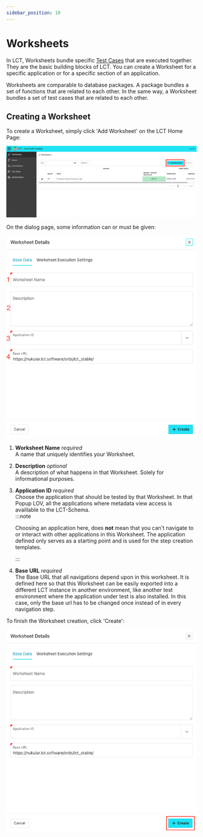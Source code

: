```yaml
---
sidebar_position: 10
---
```


# Worksheets

In LCT, Worksheets bundle specific [Test Cases](./test-cases.md) that are executed together. They are the basic building blocks of LCT. You can create a Worksheet for a specific application or for a specific section of an application.

Worksheets are comparable to database packages. A package bundles a set of functions that are related to each other. In the same way, a Worksheet bundles a set of test cases that are related to each other.

## Creating a Worksheet

To create a Worksheet, simply click 'Add Worksheet' on the LCT Home Page:

![Add Worksheet | Open Dialog](./img/add_worksheet_bttn.png)

On the dialog page, some information can or must be given:

![Add Worksheet | Elements](./img/add_worksheet_elements.png)

1. __Worksheet Name__  *required*  
   A name that uniquely identifies your Worksheet.
2. __Description__ *optional*  
   A description of what happens in that Worksheet. Solely for informational purposes.
3. __Application ID__ *required*   
   Choose the application that should be tested by that Worksheet. In that Popup LOV, all the applications where metadata view access is availlable to the LCT-Schema.  
   :::note

   Choosing an application here, does __not__ mean that you can't navigate to or interact with other applications in this Worksheet. The application defined only serves as a starting point and is used for the step creation templates.

   :::     
4. __Base URL__ *required*   
   The Base URL that all navigations depend upon in this worksheet. It is defined here so that this Worksheet can be easily exported into a different LCT instance in another environment, like another test environment where the application under test is also installed. In this case, only the base url has to be changed once instead of in every navigation step. 

To finish the Worksheet creation, click 'Create':

![Add Worksheet | Click Create](./img/add_worksheet_click_create.png)
